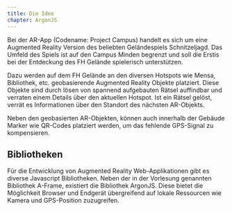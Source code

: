 ```yaml
---
title: Die Idee
chapter: ArgonJS
---
```


Bei der AR-App (Codename: Project Campus) handelt es sich um eine Augmented Reality Version des beliebten Geländespiels Schnitzeljagd. Das Umfeld des Spiels ist auf den Campus Minden begrenzt und soll die Erstis bei der Entdeckung des FH Gelände spielerisch unterstützen. 

Dazu werden auf dem FH Gelände an den diversen Hotspots wie Mensa, Bibliothek, etc. geobasierende Augmented Reality Objekte platziert. Diese Objekte sind durch lösen von spannend aufgebauten Rätsel auffindbar und verraten einem Details über den aktuellen Hotspot.
Ist ein Rätsel gelöst, verrät es Informationen über den Standort des nächsten AR-Objekts.

Neben den geobasierten AR-Objekten, können auch innerhalb der Gebäude Marker wie QR-Codes platziert werden, um das fehlende GPS-Signal zu kompensieren.  

## Bibliotheken
Für die Entwicklung von Augmented Reality Web-Applikationen gibt es diverse Javascript Bibliotheken. Neben der in der Vorlesung genannten Bibliothek A-Frame, existiert die Bibliothek ArgonJS. Diese bietet die Möglichkeit Browser und Endgerät übergreifend auf lokale Ressourcen wie Kamera und GPS-Position zuzugreifen. 